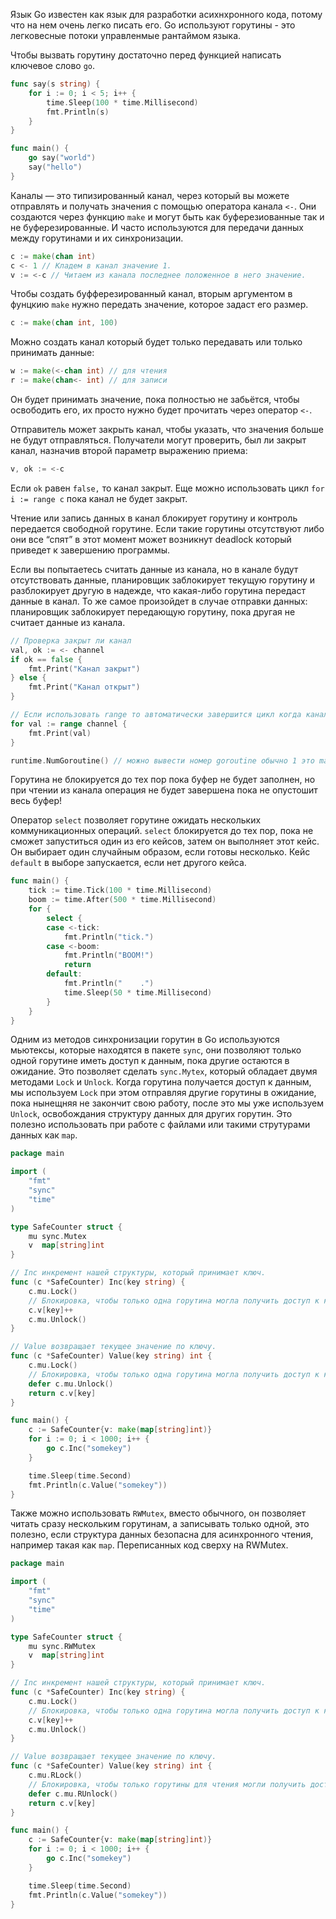 Язык Go известен как язык для разработки асихнхронного кода, потому что на нем очень легко писать его. Go используют горутины - это легковесные потоки управленмые рантаймом языка.

Чтобы вызвать горутину достаточно перед функцией написать ключевое слово `go`.

```go
func say(s string) {
	for i := 0; i < 5; i++ {
		time.Sleep(100 * time.Millisecond)
		fmt.Println(s)
	}
}

func main() {
	go say("world")
	say("hello")
}
```

Каналы — это типизированный канал, через который вы можете отправлять и получать значения с помощью оператора канала `<-`. Они создаются через функцию `make` и могут быть как буферезиованные так и не буферезированные. И часто используются для передачи данных между горутинами и их синхронизации.
```go
c := make(chan int)
c <- 1 // Кладем в канал значение 1.
v := <-c // Читаем из канала последнее положенное в него значение.
```
Чтобы создать буфферезированный канал, вторым аргументом в фунцкию `make` нужно передать значение, которое задаст его размер.

```go 
c := make(chan int, 100)
```

Можно создать канал который будет только передавать или только принимать данные:

```go
w := make(<-chan int) // для чтения
r := make(chan<- int) // для записи
```

Он будет принимать значение, пока полностью не забьётся, чтобы освободить его, их просто нужно будет прочитать через оператор `<-`.

Отправитель может закрыть канал, чтобы указать, что значения больше не будут отправляться. Получатели могут проверить, был ли закрыт канал, назначив второй параметр выражению приема:

```go
v, ok := <-c
```

Если `ok` равен `false,` то канал закрыт. Еще можно использовать цикл `for i := range c` пока канал не будет закрыт.

Чтение или запись данных в канал блокирует горутину и контроль передается свободной горутине. Если такие горутины отсутствуют либо они все “спят” в этот момент может возникнут deadlock который приведет к завершению программы.

Если вы попытаетесь считать данные из канала, но в канале будут отсутствовать данные, планировщик заблокирует текущую горутину и разблокирует другую в надежде, что какая-либо горутина передаст данные в канал. То же самое произойдет в случае отправки данных: планировщик заблокирует передающую горутину, пока другая не считает данные из канала.

```go
// Проверка закрыт ли канал
val, ok := <- channel
if ok == false {
    fmt.Print("Канал закрыт")
} else {
    fmt.Print("Канал открыт")
}

// Если использовать range то автоматически завершится цикл когда канал будет закрыт
for val := range channel {
    fmt.Print(val)
}

runtime.NumGoroutine() // можно вывести номер goroutine обычно 1 это main
```

Горутина не блокируется до тех пор пока буфер не будет заполнен, но при чтении из канала операция не будет завершена пока не опустошит весь буфер!

Оператор `select` позволяет горутине ожидать нескольких коммуникационных операций. `select` блокируется до тех пор, пока не сможет запуститься один из его кейсов, затем он выполняет этот кейс. Он выбирает один случайным образом, если готовы несколько. Кейс `default` в выборе запускается, если нет другого кейса.

```go
func main() {
	tick := time.Tick(100 * time.Millisecond)
	boom := time.After(500 * time.Millisecond)
	for {
		select {
		case <-tick:
			fmt.Println("tick.")
		case <-boom:
			fmt.Println("BOOM!")
			return
		default:
			fmt.Println("    .")
			time.Sleep(50 * time.Millisecond)
		}
	}
}
```

Одним из методов синхронизации горутин в Go используются мьютексы, которые находятся в пакете `sync`, они позволяют только одной горутине иметь доступ к данным, пока другие остаются в ожидание. Это позволяет сделать `sync.Mytex`, который обладает двумя методами `Lock` и `Unlock`. Когда горутина получается доступ к данным, мы используем `Lock` при этом отправляя другие горутины в ожидание, пока нынещняя не закончит свою работу, после это мы уже используем `Unlock`, освобождания структуру данных для других горутин. Это полезно использовать при работе с файлами или такими струтурами данных как `map`.

```go
package main

import (
	"fmt"
	"sync"
	"time"
)

type SafeCounter struct {
	mu sync.Mutex
	v  map[string]int
}

// Inc инкремент нашей структуры, который принимает ключ.
func (c *SafeCounter) Inc(key string) {
	c.mu.Lock()
	// Блокировка, чтобы только одна горутина могла получить доступ к карте c.v.
	c.v[key]++
	c.mu.Unlock()
}

// Value возвращает текущее значение по ключу.
func (c *SafeCounter) Value(key string) int {
	c.mu.Lock()
	// Блокировка, чтобы только одна горутина могла получить доступ к карте c.v. 
	defer c.mu.Unlock()
	return c.v[key]
}

func main() {
	c := SafeCounter{v: make(map[string]int)}
	for i := 0; i < 1000; i++ {
		go c.Inc("somekey")
	}

	time.Sleep(time.Second)
	fmt.Println(c.Value("somekey"))
}
```

Также можно использовать `RWMutex`, вместо обычного, он позволяет читать сразу нескольким горутинам, а записывать только одной, это полезно, если структура данных безопасна для асинхронного чтения, например такая как `map`. Переписанных код сверху на RWMutex.

```go
package main

import (
	"fmt"
	"sync"
	"time"
)

type SafeCounter struct {
	mu sync.RWMutex
	v  map[string]int
}

// Inc инкремент нашей структуры, который принимает ключ.
func (c *SafeCounter) Inc(key string) {
	c.mu.Lock()
	// Блокировка, чтобы только одна горутина могла получить доступ к карте c.v.
	c.v[key]++
	c.mu.Unlock()
}

// Value возвращает текущее значение по ключу.
func (c *SafeCounter) Value(key string) int {
	c.mu.RLock()
	// Блокировка, чтобы только горутины для чтения могли получить доступ к карте c.v. 
	defer c.mu.RUnlock()
	return c.v[key]
}

func main() {
	c := SafeCounter{v: make(map[string]int)}
	for i := 0; i < 1000; i++ {
		go c.Inc("somekey")
	}

	time.Sleep(time.Second)
	fmt.Println(c.Value("somekey"))
}
```